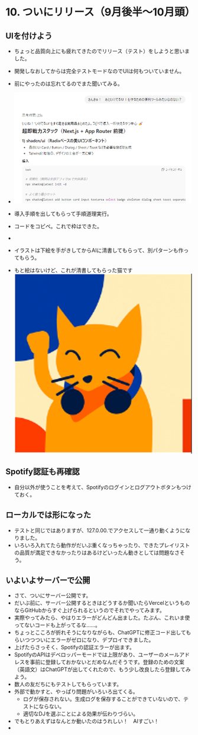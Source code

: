 # 10. ついにリリース（9月後半～10月頭）
## UIを付けよう
- ちょっと品質向上にも疲れてきたのでリリース（テスト）をしようと思いました。
- 開発しなおしてからは完全テストモードなのでUIは何もついていません。
- 前にやったのは忘れてるのでまた聞いてみる。
- ![](images/10_dev7-2025-10-13-13-45-40.png)
  
- 導入手順を出してもらって手順道理実行。
- コードをコピペ。これで枠はできた。
- 
- イラストは下絵を手がきしてからAIに清書してもらって、別パターンも作ってもらう。
- もと絵はないけど、これが清書してもらった猫です
![](images/10_dev7-2025-10-13-14-00-32.png)

## Spotify認証も再確認
 - 自分以外が使うことを考えて、Spotifyのログインとログアウトボタンもつけておく。

## ローカルでは形になった
- テストと同じではありますが、127.0.00.でアクセスして一通り動くようになりました。
- いろいろ入れてたら動作がだいぶ重くなっちゃったり、できたプレイリストの品質が満足できなかったりはあるけどいったん動きとしては問題なさそう。


## いよいよサーバーで公開
 - さて、ついにサーバー公開です。
 - だいぶ前に、サーバー公開するときはどうするか聞いたらVercelというものならGitHubからすぐ上げられるというのでそれでやってみます。
 - 実際やってみたら、やはりエラーがどんどん出ました。たぶん、これいま使ってないコードも上がってるな……。
 - ちょっとこころが折れそうになりながらも、ChatGPTに修正コード出してもらいつつついにエラーがゼロになり、デプロイできました。
 - 上げたらさっそく、Spotifyの認証エラーが出ます。
 - SpotifyのAPIはデベロッパーモードでは上限があり、ユーザーのメールアドレスを事前に登録しておかないとだめなんだそうです。登録のための文案（英語文）はChatGPTが出してくれたので、もう少し改良したら登録してみよう。
 - 数人の友だちにもテストしてもらっています。
 - 外部で動かすと、やっぱり問題がいろいろ出てくる。
   - ログが保存されない。生成ログを保存することができていないので、テストにならない。
   - 適切なDJを選ぶことによる効果が伝わりづらい。
 - でもとりあえずはなんとか動いたのはうれしい！　AIすごい！
 - 

